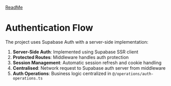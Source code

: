 [ReadMe](/README.md)

# Authentication Flow

The project uses Supabase Auth with a server-side implementation:

1. **Server-Side Auth**: Implemented using Supabase SSR client
2. **Protected Routes**: Middleware handles auth protection
3. **Session Management**: Automatic session refresh and cookie handling
4. **Centralised**: Network request to Supabase auth server from middleware
4. **Auth Operations**: Business logic centralized in `@/operations/auth-operations.ts`
